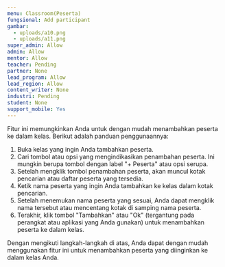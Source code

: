 ```yaml
---
menu: Classroom(Peserta)
fungsional: Add participant
gambar:
  - uploads/a10.png
  - uploads/a11.png
super_admin: Allow
admin: Allow
mentor: Allow
teacher: Pending
partner: None
lead_program: Allow
lead_region: Allow
content_writer: None
industri: Pending
student: None
support_mobile: Yes
---
```

Fitur ini memungkinkan Anda untuk dengan mudah menambahkan peserta ke dalam kelas. Berikut adalah panduan penggunaannya:

1. Buka kelas yang ingin Anda tambahkan peserta.
2. Cari tombol atau opsi yang mengindikasikan penambahan peserta. Ini mungkin berupa tombol dengan label "+ Peserta" atau opsi serupa.
3. Setelah mengklik tombol penambahan peserta, akan muncul kotak pencarian atau daftar peserta yang tersedia.
4. Ketik nama peserta yang ingin Anda tambahkan ke kelas dalam kotak pencarian.
5. Setelah menemukan nama peserta yang sesuai, Anda dapat mengklik nama tersebut atau mencentang kotak di samping nama peserta.
6. Terakhir, klik tombol "Tambahkan" atau "Ok" (tergantung pada perangkat atau aplikasi yang Anda gunakan) untuk menambahkan peserta ke dalam kelas.

Dengan mengikuti langkah-langkah di atas, Anda dapat dengan mudah menggunakan fitur ini untuk menambahkan peserta yang diinginkan ke dalam kelas Anda.